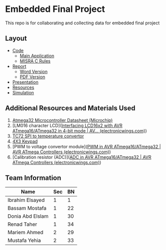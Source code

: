 # Embedded Final Project
This repo is for collaborating and collecting data for embedded  final project

## Layout
* [Code](https://github.com/mostafa20223/Embedded-Final-Project/tree/main/Code)
  * [Main Application](https://github.com/mostafa20223/Embedded-Final-Project/tree/main/Code/Main%20Application)
  * [MISRA C Rules](https://github.com/mostafa20223/Embedded-Final-Project/tree/main/Code/MISRA%20C%20Rules)
* [Report](https://github.com/mostafa20223/Embedded-Final-Project/tree/main/Report)
  * [Word Version](https://github.com/mostafa20223/Embedded-Final-Project/tree/main/Report/Word)
  * [PDF Version](https://github.com/mostafa20223/Embedded-Final-Project/tree/main/Report/PDF)
* [Presentation](https://github.com/mostafa20223/Embedded-Final-Project/tree/main/Presentation)
* [Resources](https://github.com/mostafa20223/Embedded-Final-Project/tree/main/Resources)
* [Simulation](https://github.com/mostafa20223/Embedded-Final-Project/tree/main/Simulation)

## Additional Resources and Materials Used
1. [Atmega32 Microcontroller Datasheet (Microchip)](https://ww1.microchip.com/downloads/en/DeviceDoc/doc2503.pdf)
2. [LM016 character LCD]([Interfacing LCD16x2 with AVR ATmega16/ATmega32 in 4-bit mode | AV... (electronicwings.com)](https://www.electronicwings.com/avr-atmega/interfacing-lcd-16x2-in-4-bit-mode-with-atmega-16-32-))
3. [TC72 SPI to temperature convertor](https://aki-technical.blogspot.com/2020/07/atmega32-interfaces-to-tc72-spi.html)
4. [4X3 Keypad](https://extremeelectronics.co.in/avr-tutorials/4x3-matrix-keypad-interface-avr-tutorial/)
5. [PWM to voltage convertor module]([PWM in AVR ATmega16/ATmega32 | AVR ATmega Controllers (electronicwings.com)](https://www.electronicwings.com/avr-atmega/atmega1632-pwm))
6. [Calibration resistor (ADC)]([ADC in AVR ATmega16/ATmega32 | AVR ATmega Controllers (electronicwings.com)](https://www.electronicwings.com/avr-atmega/atmega1632-adc))

## Team Information

| Name             | Sec  | BN   |
| ---------------- | ---- | ---- |
| Ibrahim Elsayed  | 1    | 1    |
| Bassam Mostafa   | 1    | 22   |
| Donia Abd Elslam | 1    | 30   |
| Renad Taher      | 1    | 34   |
| Mariem Ahmed     | 2    | 29   |
| Mustafa Yehia    | 2    | 33   |

